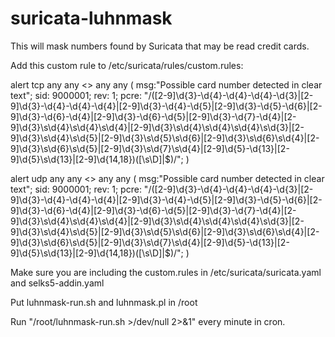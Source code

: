 # suricata-luhnmask

This will mask numbers found by Suricata that may be read credit cards.

Add this custom rule to /etc/suricata/rules/custom.rules:

alert tcp any any <> any any ( msg:"Possible card number detected in clear text"; sid: 9000001; rev: 1; pcre: "/([2-9]\d{3}-\d{4}-\d{4}-\d{4}-\d{3}|[2-9]\d{3}-\d{4}-\d{4}-\d{4}|[2-9]\d{3}-\d{4}-\d{5}|[2-9]\d{3}-\d{5}-\d{6}|[2-9]\d{3}-\d{6}-\d{4}|[2-9]\d{3}-\d{6}-\d{5}|[2-9]\d{3}-\d{7}-\d{4}|[2-9]\d{3}\s\d{4}\s\d{4}\s\d{4}|[2-9]\d{3}\s\d{4}\s\d{4}\s\d{4}\s\d{3}|[2-9]\d{3}\s\d{4}\s\d{5}|[2-9]\d{3}\s\d{5}\s\d{6}|[2-9]\d{3}\s\d{6}\s\d{4}|[2-9]\d{3}\s\d{6}\s\d{5}|[2-9]\d{3}\s\d{7}\s\d{4}|[2-9]\d{5}-\d{13}|[2-9]\d{5}\s\d{13}|[2-9]\d{14,18})([\s\D]|$)/"; )

alert udp any any <> any any ( msg:"Possible card number detected in clear text"; sid: 9000001; rev: 1; pcre: "/([2-9]\d{3}-\d{4}-\d{4}-\d{4}-\d{3}|[2-9]\d{3}-\d{4}-\d{4}-\d{4}|[2-9]\d{3}-\d{4}-\d{5}|[2-9]\d{3}-\d{5}-\d{6}|[2-9]\d{3}-\d{6}-\d{4}|[2-9]\d{3}-\d{6}-\d{5}|[2-9]\d{3}-\d{7}-\d{4}|[2-9]\d{3}\s\d{4}\s\d{4}\s\d{4}|[2-9]\d{3}\s\d{4}\s\d{4}\s\d{4}\s\d{3}|[2-9]\d{3}\s\d{4}\s\d{5}|[2-9]\d{3}\s\d{5}\s\d{6}|[2-9]\d{3}\s\d{6}\s\d{4}|[2-9]\d{3}\s\d{6}\s\d{5}|[2-9]\d{3}\s\d{7}\s\d{4}|[2-9]\d{5}-\d{13}|[2-9]\d{5}\s\d{13}|[2-9]\d{14,18})([\s\D]|$)/"; )

Make sure you are including the custom.rules in /etc/suricata/suricata.yaml and selks5-addin.yaml

Put luhnmask-run.sh and luhnmask.pl in /root

Run "/root/luhnmask-run.sh >/dev/null 2>&1" every minute in cron.

